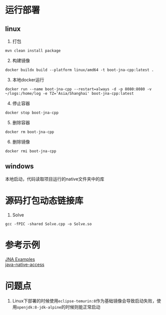 # 运行部署
## linux
1. 打包
```shell
mvn clean install package
```

2. 构建镜像
```shell
docker buildx build --platform linux/amd64 -t boot-jna-cpp:latest .
```

3. 本地docker运行
```shell
docker run --name boot-jna-cpp --restart=always -d -p 8080:8080 -v ~/logs:/home/log -e TZ='Asia/Shanghai' boot-jna-cpp:latest
```

4. 停止容器
```shell
docker stop boot-jna-cpp
```

5. 删除容器
```shell
docker rm boot-jna-cpp
```

6. 删除镜像
```shell
docker rmi boot-jna-cpp
```

## windows
本地启动，代码读取项目运行的native文件夹中的库

# 源码打包动态链接库
1. Solve
```shell
gcc -fPIC -shared Solve.cpp -o Solve.so
```

# 参考示例
[JNA Examples](https://www.eshayne.com/jnaex/index.html)   
[java-native-access](https://github.com/java-native-access/jna)

# 问题点
1. Linux下部署的时候使用`eclipse-temurin:8`作为基础镜像会导致启动失败，使用`openjdk:8-jdk-alpine`的时候则能正常启动

